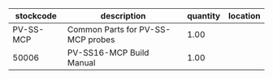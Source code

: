 |stockcode|description|quantity|location|
|---------|-----------|--------|--------|
|PV-SS-MCP|Common Parts for PV-SS-MCP probes|1.00||
|50006|PV-SS16-MCP Build Manual|1.00||

